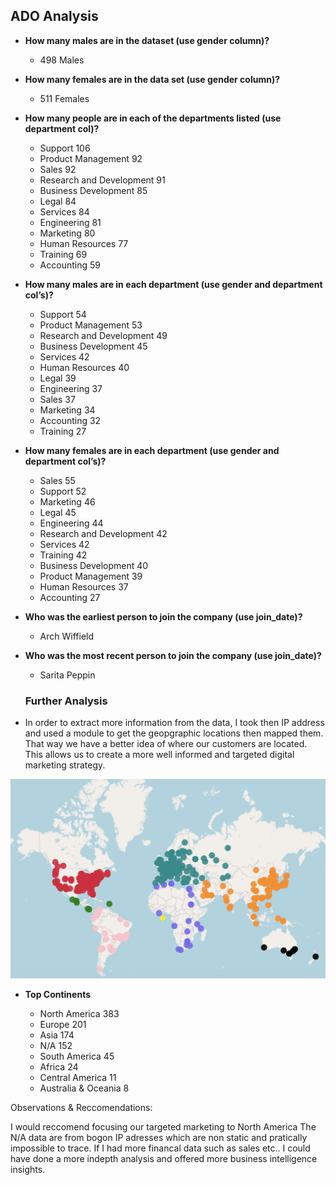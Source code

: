 ## ADO Analysis

- **How many males are in the dataset (use gender column)?**
    
    * 498 Males

- **How many females are in the data set (use gender column)?**
    
    * 511 Females

- **How many people are in each of the departments listed (use department col)?**
    
    * Support	106	
    * Product Management	92	
    * Sales	92	
    * Research and Development	91	
    * Business Development	85	
    * Legal	84	
    * Services	84	
    * Engineering	81	
    * Marketing	80	
    * Human Resources	77	
    * Training	69	
    * Accounting	59	

- **How many males are in each department (use gender and department col’s)?**

    * Support	54	
    * Product Management	53	
    * Research and Development	49	
    * Business Development	45	
    * Services	42	
    * Human Resources	40	
    * Legal	39	
    * Engineering	37	
    * Sales	37	
    * Marketing	34	
    * Accounting	32	
    * Training	27		

- **How many females are in each department (use gender and department col’s)?**

    * Sales	55	
    * Support	52	
    * Marketing	46	
    * Legal	45	
    * Engineering	44	
    * Research and Development	42	
    * Services	42	
    * Training	42	
    * Business Development	40	
    * Product Management	39	
    * Human Resources	37	
    * Accounting	27	

- **Who was the earliest person to join the company (use join_date)?**
  
  *  Arch Wiffield

- **Who was the most recent person to join the company (use join_date)?**
    
    * Sarita Peppin
    
   ### Further Analysis 
    
- In order to extract more information from the data, I took then IP address and used a module to get the geopgraphic locations then mapped them.
That way we have a better idea of where our customers are located. This allows us to create a more well informed and targeted digital marketing strategy. 

![Customer Map by Continent](/pics/map.png)

- **Top Continents**

  * North America          383
  * Europe                 201
  * Asia                   174
  * N/A                    152
  * South America          45
  * Africa                  24
  * Central America        11
  * Australia & Oceania      8
  
  
Observations & Reccomendations:

I would reccomend focusing our targeted marketing to North America The N/A data are from bogon IP adresses which are non static and pratically impossible to trace.
If I had more financal data such as sales etc.. I could have done a more indepth analysis and offered more business intelligence insights. 


